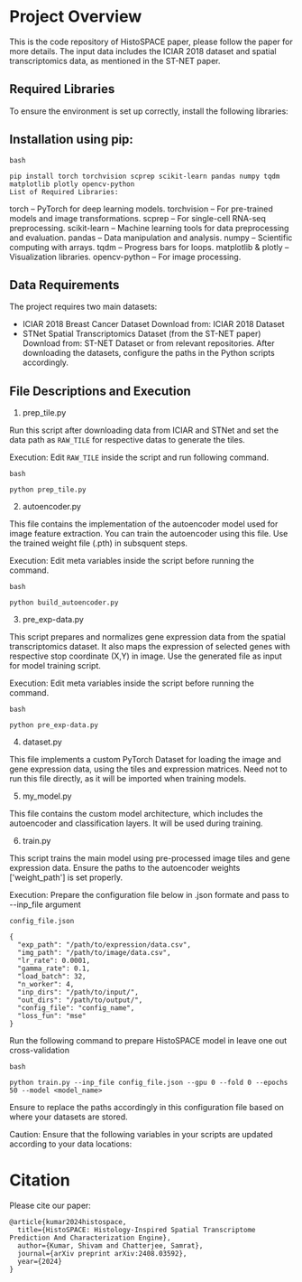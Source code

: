 # Project Overview

This is the code repository of HistoSPACE paper, please follow the paper for more details. The input data includes the ICIAR 2018 dataset and spatial transcriptomics data, as mentioned in the ST-NET paper.

## Required Libraries
To ensure the environment is set up correctly, install the following libraries:

## Installation using pip:
```
bash

pip install torch torchvision scprep scikit-learn pandas numpy tqdm matplotlib plotly opencv-python
List of Required Libraries:
```
torch – PyTorch for deep learning models.
torchvision – For pre-trained models and image transformations.
scprep – For single-cell RNA-seq preprocessing.
scikit-learn – Machine learning tools for data preprocessing and evaluation.
pandas – Data manipulation and analysis.
numpy – Scientific computing with arrays.
tqdm – Progress bars for loops.
matplotlib & plotly – Visualization libraries.
opencv-python – For image processing.

## Data Requirements
The project requires two main datasets:

- ICIAR 2018 Breast Cancer Dataset
Download from: ICIAR 2018 Dataset
- STNet Spatial Transcriptomics Dataset (from the ST-NET paper)
Download from: ST-NET Dataset or from relevant repositories.
After downloading the datasets, configure the paths in the Python scripts accordingly.

## File Descriptions and Execution

1. prep_tile.py

Run this script after downloading data from ICIAR and STNet and set the data path as `RAW_TILE` for respective datas to generate the tiles.

Execution: Edit `RAW_TILE` inside the script and run following command.
```
bash

python prep_tile.py
```

2. autoencoder.py

This file contains the implementation of the autoencoder model used for image feature extraction. You can train the autoencoder using this file. Use the trained weight file (.pth) in subsquent steps.

Execution: Edit meta variables inside the script before running the command.
```
bash

python build_autoencoder.py
```

3. pre_exp-data.py

This script prepares and normalizes gene expression data from the spatial transcriptomics dataset. It also maps the expression of selected genes with respective stop coordinate (X,Y) in image. Use the generated file as input for model training script.

Execution: Edit meta variables inside the script before running the command.
```
bash

python pre_exp-data.py

```


4. dataset.py

This file implements a custom PyTorch Dataset for loading the image and gene expression data, using the tiles and expression matrices. Need not to run this file directly, as it will be imported when training models.

5. my_model.py

This file contains the custom model architecture, which includes the autoencoder and classification layers. It will be used during training.

6. train.py

This script trains the main model using pre-processed image tiles and gene expression data. Ensure the paths to the autoencoder weights ['weight_path'] is set properly.

Execution: Prepare the configuration file below in .json formate and pass to --inp_file argument

```
config_file.json

{
  "exp_path": "/path/to/expression/data.csv",
  "img_path": "/path/to/image/data.csv",
  "lr_rate": 0.0001,
  "gamma_rate": 0.1,
  "load_batch": 32,
  "n_worker": 4,
  "inp_dirs": "/path/to/input/",
  "out_dirs": "/path/to/output/",
  "config_file": "config_name",
  "loss_fun": "mse"
}
```

Run the following command to prepare HistoSPACE model in leave one out cross-validation

```
bash

python train.py --inp_file config_file.json --gpu 0 --fold 0 --epochs 50 --model <model_name>

```


Ensure to replace the paths accordingly in this configuration file based on where your datasets are stored.


Caution: Ensure that the following variables in your scripts are updated according to your data locations:

# Citation

Please cite our paper:

```
@article{kumar2024histospace,
  title={HistoSPACE: Histology-Inspired Spatial Transcriptome Prediction And Characterization Engine},
  author={Kumar, Shivam and Chatterjee, Samrat},
  journal={arXiv preprint arXiv:2408.03592},
  year={2024}
}

```
